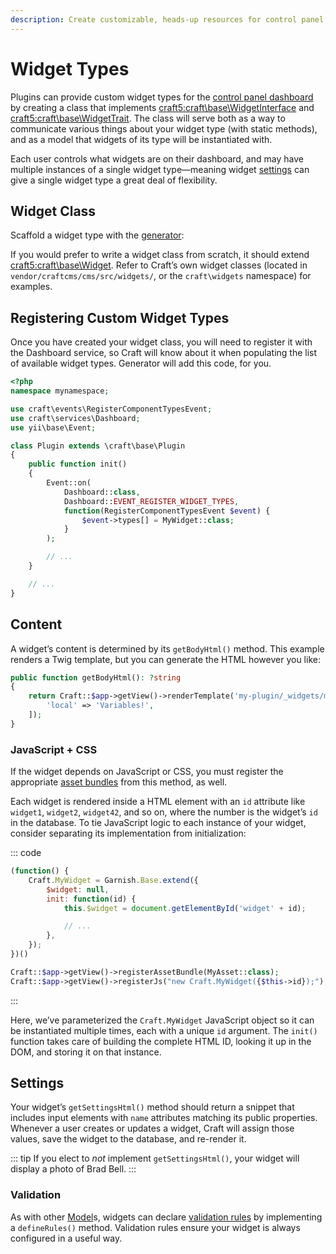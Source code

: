 ```yaml
---
description: Create customizable, heads-up resources for control panel users.
---
```


# Widget Types

Plugins can provide custom widget types for the [control panel dashboard](../control-panel.md#dashboard) by creating a class that implements <craft5:craft\base\WidgetInterface> and <craft5:craft\base\WidgetTrait>. The class will serve both as a way to communicate various things about your widget type (with static methods), and as a model that widgets of its type will be instantiated with.

Each user controls what widgets are on their dashboard, and may have multiple instances of a single widget type—meaning widget [settings](#settings) can give a single widget type a great deal of flexibility.

## Widget Class

Scaffold a widget type with the [generator](generator.md):

<Generator component="widget-type" plugin="my-plugin" />

If you would prefer to write a widget class from scratch, it should extend <craft5:craft\base\Widget>. Refer to Craft’s own widget classes (located in `vendor/craftcms/cms/src/widgets/`, or the `craft\widgets` namespace) for examples.

## Registering Custom Widget Types

Once you have created your widget class, you will need to register it with the Dashboard service, so Craft will know about it when populating the list of available widget types. Generator will add this code, for you.

```php
<?php
namespace mynamespace;

use craft\events\RegisterComponentTypesEvent;
use craft\services\Dashboard;
use yii\base\Event;

class Plugin extends \craft\base\Plugin
{
    public function init()
    {
        Event::on(
            Dashboard::class,
            Dashboard::EVENT_REGISTER_WIDGET_TYPES,
            function(RegisterComponentTypesEvent $event) {
                $event->types[] = MyWidget::class;
            }
        );

        // ...
    }

    // ...
}
```

## Content

A widget’s content is determined by its `getBodyHtml()` method. This example renders a Twig template, but you can generate the HTML however you like:

```php
public function getBodyHtml(): ?string
{
    return Craft::$app->getView()->renderTemplate('my-plugin/_widgets/my-widget', [
        'local' => 'Variables!',
    ]);
}
```

### JavaScript + CSS

If the widget depends on JavaScript or CSS, you must register the appropriate [asset bundles](asset-bundles.md) from this method, as well.

Each widget is rendered inside a HTML element with an `id` attribute like `widget1`, `widget2`, `widget42`, and so on, where the number is the widget’s `id` in the database. To tie JavaScript logic to each instance of your widget, consider separating its implementation from initialization:

::: code
```js Asset Bundle
(function() {
    Craft.MyWidget = Garnish.Base.extend({
        $widget: null,
        init: function(id) {
            this.$widget = document.getElementById('widget' + id);

            // ...
        },
    });
})()
```
```php Widget Class
Craft::$app->getView()->registerAssetBundle(MyAsset::class);
Craft::$app->getView()->registerJs("new Craft.MyWidget({$this->id});");
```
:::

Here, we’ve parameterized the `Craft.MyWidget` JavaScript object so it can be instantiated multiple times, each with a unique `id` argument. The `init()` function takes care of building the complete HTML ID, looking it up in the DOM, and storing it on that instance.

## Settings

Your widget’s `getSettingsHtml()` method should return a snippet that includes input elements with `name` attributes matching its public properties. Whenever a user creates or updates a widget, Craft will assign those values, save the widget to the database, and re-render it.

::: tip
If you elect to _not_ implement `getSettingsHtml()`, your widget will display a photo of Brad Bell.
:::

### Validation

As with other [Model](craft5:craft\base\Model)s, widgets can declare [validation rules](guide:tutorial-core-validators) by implementing a `defineRules()` method. Validation rules ensure your widget is always configured in a useful way.
